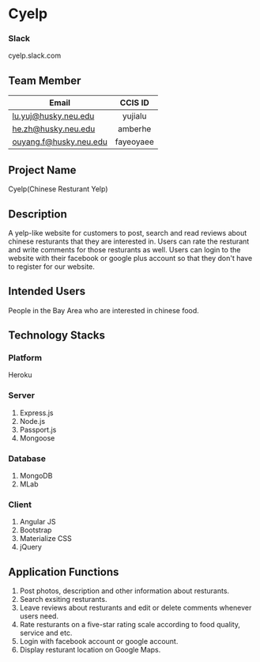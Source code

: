 # Cyelp
### Slack
cyelp.slack.com

## Team Member

| Email                    | CCIS ID       |
| -------------------------|:-------------:|
| lu.yuj@husky.neu.edu     | yujialu       |
| he.zh@husky.neu.edu      | amberhe       |
| ouyang.f@husky.neu.edu   | fayeoyaee     |

## Project Name
Cyelp(Chinese Resturant Yelp)

## Description
A yelp-like website for customers to post, search and read reviews about chinese resturants that they are interested in. Users can rate the resturant and write comments for those resturants as well. Users can login to the website with their facebook or google plus account so that they don't have to register for our website.

## Intended Users
People in the Bay Area who are interested in chinese food.

## Technology Stacks
### Platform
Heroku

### Server
1. Express.js
2. Node.js
3. Passport.js
4. Mongoose

### Database
1. MongoDB
2. MLab

### Client
1. Angular JS
2. Bootstrap
3. Materialize CSS
4. jQuery

## Application Functions
1. Post photos, description and other information about resturants.
2. Search exsiting resturants.
3. Leave reviews about resturants and edit or delete comments whenever users need.
4. Rate resturants on a five-star rating scale according to food quality, service and etc.
5. Login with facebook account or google account.
6. Display resturant location on Google Maps.
